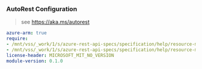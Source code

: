 ### AutoRest Configuration

> see https://aka.ms/autorest

``` yaml
azure-arm: true
require:
- /mnt/vss/_work/1/s/azure-rest-api-specs/specification/help/resource-manager/readme.md
- /mnt/vss/_work/1/s/azure-rest-api-specs/specification/help/resource-manager/readme.go.md
license-header: MICROSOFT_MIT_NO_VERSION
module-version: 0.1.0

```